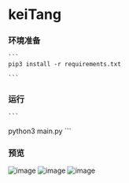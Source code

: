 # keiTang


### 环境准备

    ```
    pip3 install -r requirements.txt
    
    ```
    
### 运行

    ```
   python3 main.py
    ```
    
### 预览


![image](https://github.com/multi-cloud-devops/keiTang/blob/master/1.png)
![image](https://github.com/multi-cloud-devops/keiTang/blob/master/2.png)
![image](https://github.com/multi-cloud-devops/keiTang/blob/master/3.png)
